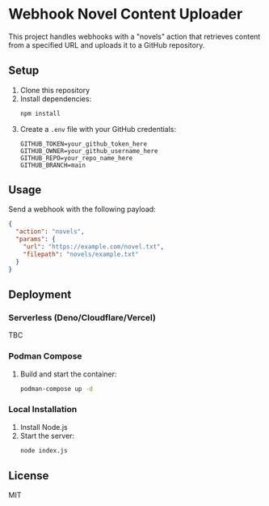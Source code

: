 # Webhook Novel Content Uploader

This project handles webhooks with a "novels" action that retrieves content from a specified URL and uploads it to a GitHub repository.

## Setup

1. Clone this repository
2. Install dependencies:
   ```bash
   npm install
   ```
3. Create a `.env` file with your GitHub credentials:
   ```env
   GITHUB_TOKEN=your_github_token_here
   GITHUB_OWNER=your_github_username_here
   GITHUB_REPO=your_repo_name_here
   GITHUB_BRANCH=main
   ```

## Usage

Send a webhook with the following payload:
```json
{
  "action": "novels",
  "params": {
    "url": "https://example.com/novel.txt",
    "filepath": "novels/example.txt"
  }
}
```

## Deployment

### Serverless (Deno/Cloudflare/Vercel)
TBC

### Podman Compose
1. Build and start the container:
   ```bash
   podman-compose up -d
   ```

### Local Installation
1. Install Node.js
2. Start the server:
   ```bash
   node index.js
   ```

## License
MIT